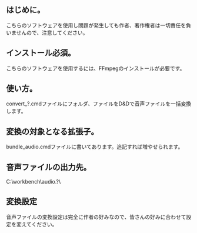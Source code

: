 ## はじめに。
こちらのソフトウェアを使用し問題が発生しても作者、著作権者は一切責任を負いませんので、注意してください。
## インストール必須。
こちらのソフトウェアを使用するには、FFmpegのインストールが必要です。
## 使い方。
convert_?.cmdファイルにフォルダ、ファイルをD&Dで音声ファイルを一括変換します。
## 変換の対象となる拡張子。
bundle_audio.cmdファイルに書いてあります。追記すれば増やせられます。
## 音声ファイルの出力先。
C:\workbench\audio\.?\
## 変換設定
音声ファイルの変換設定は完全に作者の好みなので、皆さんの好みに合わせて設定を変えてください。
